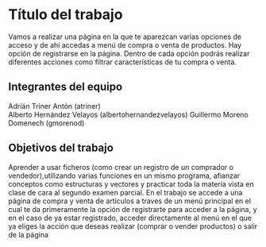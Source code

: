 # Título del trabajo

Vamos a realizar una página en la que te aparezcan varias opciones de acceso y de ahí accedas a menú de compra o venta de productos. Hay opción de registrarse en la página. Dentro de cada opción podrás realizar diferentes acciones como filtrar características de tu compra o venta.

## Integrantes del equipo
 
Adrián Triner Antón (atriner)                                                                                           
Alberto Hernández Velayos (albertohernandezvelayos)
Guillermo Moreno Domenech (gmorenod)


## Objetivos del trabajo

Aprender a usar ficheros (como crear un registro de un comprador o vendedor),utilizando varias funciones en un mismo programa, afianzar conceptos como estructuras y vectores y practicar toda la materia vista en clase de cara al segundo examen parcial.
En el trabajo se accede a una página de compra y venta de articulos a traves de un menú principal en el cual te da primeramente la opción de registrarte para acceder a la página, y en el caso de ya estar registrado, acceder directamente al menú en el que ya eliges la acción que deseas realizar (comprar o vender productos) o salir de la página
